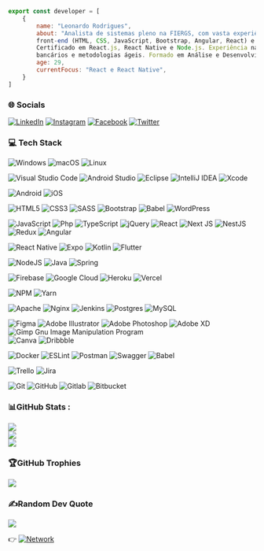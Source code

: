 
```js
export const developer = [
    { 
        name: "Leonardo Rodrigues",
        about: "Analista de sistemas pleno na FIERGS, com vasta experiência em desenvolvimento 
        front-end (HTML, CSS, JavaScript, Bootstrap, Angular, React) e mobile (Flutter, React Native). 
        Certificado em React.js, React Native e Node.js. Experiência na modernização de aplicativos 
        bancários e metodologias ágeis. Formado em Análise e Desenvolvimento de Sistemas pela Estácio de Sá.",
        age: 29,
        currentFocus: "React e React Native",
    }
]

```

### 🌐 Socials
[![LinkedIn](https://img.shields.io/badge/linkedin-414141?style=plastic&logo=linkedin&logoColor=2A67B0)](https://www.linkedin.com/in/leorodriguesdev) 
[![Instagram](https://img.shields.io/badge/Instagram-414141?style=plastic&logo=Instagram)](https://instagram.com/leorodriguesdev) 
[![Facebook](https://img.shields.io/badge/Facebook-414141?style=plastic&logo=Facebook)](https://facebook.com/leorodrigues.dev) 
[![Twitter](https://img.shields.io/badge/Twitter-414141?style=plastic&logo=Twitter)](https://twitter.com/leorodriguesdev) 

### 💻 Tech Stack
![Windows](https://img.shields.io/badge/Windows-414141?style=plastic&logo=windows&logoColor=blue)
![macOS](https://img.shields.io/badge/Mac-414141?style=plastic&logo=macOS)
![Linux](https://img.shields.io/badge/Linux-414141?style=plastic&logo=linux)

![Visual Studio Code](https://img.shields.io/badge/Visual%20Studio%20Code-414141?style=plastic&logo=visual-studio-code&logoColor=blue)
![Android Studio](https://img.shields.io/badge/Android%20Studio-414141?style=plastic&logo=android-studio)
![Eclipse](https://img.shields.io/badge/Eclipse-414141?style=plastic&logo=Eclipse&logoColor=ff7300)
![IntelliJ IDEA](https://img.shields.io/badge/IntelliJIDEA-414141?style=plastic&logo=intellij-idea&logoColor=b3142e)
![Xcode](https://img.shields.io/badge/Xcode-414141?style=plastic&logo=Xcode)

![Android](https://img.shields.io/badge/Android-414141?style=plastic&logo=android)
![iOS](https://img.shields.io/badge/iOS-414141?style=plastic&logo=ios)


![HTML5](https://img.shields.io/badge/html5-414141?style=plastic&logo=html5)
![CSS3](https://img.shields.io/badge/css3-414141?style=plastic&logo=css3&logoColor=blue)
![SASS](https://img.shields.io/badge/SASS-414141?style=plastic&logo=SASS) 
![Bootstrap](https://img.shields.io/badge/bootstrap-414141?style=plastic&logo=bootstrap)
![Babel](https://img.shields.io/badge/Blade-414141?style=plastic&logo=Laravel)
![WordPress](https://img.shields.io/badge/WordPress-414141?style=plastic&logo=WordPress&logoColor=blue)


![JavaScript](https://img.shields.io/badge/javascript-414141?style=plastic&logo=javascript)
![Php](https://img.shields.io/badge/php-414141?style=plastic&logo=php)
![TypeScript](https://img.shields.io/badge/typescript-414141?style=plastic&logo=typescript) 
![jQuery](https://img.shields.io/badge/jquery-414141?style=plastic&logo=jquery&logoColor=2195ed)
![React](https://img.shields.io/badge/react-414141?style=plastic&logo=react) 
![Next JS](https://img.shields.io/badge/Next-414141?style=plastic&logo=next.js) 
![NestJS](https://img.shields.io/badge/nestjs-414141?style=plastic&logo=nestjs&logoColor=E0234E) 
![Redux](https://img.shields.io/badge/redux-414141?style=plastic&logo=redux&logoColor=7649BC)
![Angular](https://img.shields.io/badge/Angular-414141?style=plastic&logo=angular&logoColor=ed2121)


![React Native](https://img.shields.io/badge/react_native-414141?style=plastic&logo=react)
![Expo](https://img.shields.io/badge/expo-414141?style=plastic&logo=expo) 
![Kotlin](https://img.shields.io/badge/kotlin-414141?style=plastic&logo=kotlin)
![Flutter](https://img.shields.io/badge/Flutter-414141?style=plastic&logo=Flutter&logoColor=2195ed)

![NodeJS](https://img.shields.io/badge/node.js-414141?style=plastic&logo=node.js) 
![Java](https://img.shields.io/badge/java-414141?style=plastic&logo=openjdk&logoColor=ed2121)
![Spring](https://img.shields.io/badge/spring-414141?style=plastic&logo=spring) 

![Firebase](https://img.shields.io/badge/firebase-414141?style=plastic&logo=firebase) 
![Google Cloud](https://img.shields.io/badge/Google%20Cloud-414141?style=plastic&logo=google-cloud) 
![Heroku](https://img.shields.io/badge/heroku-414141?style=plastic&logo=heroku&logoColor=430098) 
![Vercel](https://img.shields.io/badge/vercel-414141?style=plastic&logo=vercel) 

![NPM](https://img.shields.io/badge/NPM-414141?style=plastic&logo=npm) 
![Yarn](https://img.shields.io/badge/yarn-414141?style=plastic&logo=yarn) 

![Apache](https://img.shields.io/badge/apache-414141?style=plastic&logo=apache&logoColor=CA353C) 
![Nginx](https://img.shields.io/badge/nginx-414141?style=plastic&logo=nginx&logoColor=2C9639)
![Jenkins](https://img.shields.io/badge/jenkins-414141?style=plastic&logo=jenkins) 
![Postgres](https://img.shields.io/badge/postgres-414141?style=plastic&logo=postgresql) 
![MySQL](https://img.shields.io/badge/mysql-414141?style=plastic&logo=mysql) 

![Figma](https://img.shields.io/badge/figma-414141?style=plastic&logo=figma) 
![Adobe Illustrator](https://img.shields.io/badge/adobeillustrator-414141?style=plastic&logo=adobeillustrator) 
![Adobe Photoshop](https://img.shields.io/badge/adobephotoshop-414141?style=plastic&logo=adobephotoshop) 
![Adobe XD](https://img.shields.io/badge/Adobe%20XD-414141?style=plastic&logo=Adobe%20XD) 
![Gimp Gnu Image Manipulation Program](https://img.shields.io/badge/Gimp-414141?style=plastic&logo=gimp) 	
![Canva](https://img.shields.io/badge/Canva-414141?style=plastic&logo=Canva) 
![Dribbble](https://img.shields.io/badge/Dribbble-414141?style=plastic&logo=dribbble) 

![Docker](https://img.shields.io/badge/docker-414141?style=plastic&logo=docker) 
![ESLint](https://img.shields.io/badge/ESLint-414141?style=plastic&logo=eslint&logoColor=8A80E3)
![Postman](https://img.shields.io/badge/Postman-414141?style=plastic&logo=postman) 
![Swagger](https://img.shields.io/badge/-Swagger-414141?style=plastic&logo=swagger) 
![Babel](https://img.shields.io/badge/Babel-414141?style=plastic&logo=babel) 

![Trello](https://img.shields.io/badge/Trello-414141?style=plastic&logo=Trello&logoColor=blue)
![Jira](https://img.shields.io/badge/jira-414141?style=plastic&logo=jira&logoColor=blue)

![Git](https://img.shields.io/badge/git-414141?style=plastic&logo=git)
![GitHub](https://img.shields.io/badge/github-414141?style=plastic&logo=github)
![Gitlab](https://img.shields.io/badge/gitlab-414141?style=plastic&logo=gitlab)
![Bitbucket](https://img.shields.io/badge/bitbucket-414141?style=plastic&logo=bitbucket&logoColor=blue)

### 📊GitHub Stats :
![](https://github-readme-stats.vercel.app/api?username=leorodriguesdev&theme=dark&hide_border=false&include_all_commits=false&count_private=false)<br/>
![](https://github-readme-streak-stats.herokuapp.com/?user=leorodriguesdev&theme=dark&hide_border=false)<br/>
![](https://github-readme-stats.vercel.app/api/top-langs/?username=leorodriguesdev&theme=dark&hide_border=false&include_all_commits=false&count_private=false&layout=compact)

### 🏆GitHub Trophies
![](https://github-profile-trophy.vercel.app/?username=leorodriguesdev&theme=onestar&no-frame=false&no-bg=false&margin-w=4)

### ✍️Random Dev Quote
![](https://quotes-github-readme.vercel.app/api?type=horizontal&theme=dark)


👉 <a href="https://bio.link/leorodriguesdev"><img alt="Network" src="https://img.shields.io/badge/Network Go!-My Links-yellow"></a>
